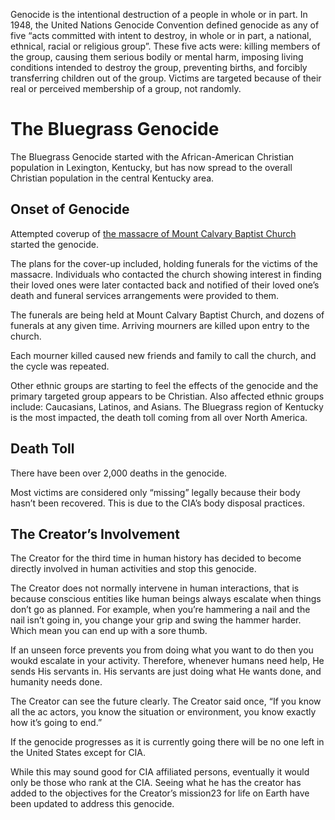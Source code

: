 Genocide is the intentional destruction of a people in whole or in part. In 1948, the United Nations Genocide Convention defined genocide as any of five “acts committed with intent to destroy, in whole or in part, a national, ethnical, racial or religious group”. These five acts were: killing members of the group, causing them serious bodily or mental harm, imposing living conditions intended to destroy the group, preventing births, and forcibly transferring children out of the group. Victims are targeted because of their real or perceived membership of a group, not randomly.

# The Bluegrass Genocide
The Bluegrass Genocide started with the African-American Christian population in Lexington, Kentucky, but has now spread to the overall Christian population in the central Kentucky area. 

## Onset of Genocide 
Attempted coverup of [the massacre of Mount Calvary Baptist Church](https://github.com/mission23/mission23/wiki/The-CIA-Massacre-of-Mount-Calvary-Baptist-Church) started the genocide.

The plans for the cover-up included, holding funerals for the victims of the massacre. Individuals who contacted the church showing interest in finding their loved ones were later contacted back and notified of their loved one’s death and funeral services arrangements were provided to them. 

The funerals are being held at Mount Calvary Baptist Church, and dozens of funerals at any given time. Arriving mourners are killed upon entry to the church.

Each mourner killed caused new friends and family to call the church, and the cycle was repeated. 

Other ethnic groups are starting to feel the effects of the genocide and the primary targeted group appears to be Christian. Also affected ethnic groups include: Caucasians, Latinos, and Asians. The Bluegrass region of Kentucky is the most impacted, the death toll coming from all over North America. 

## Death Toll
There have been over 2,000 deaths in the genocide. 

Most victims are considered only “missing” legally because their body hasn’t been recovered. This is due to the CIA’s body disposal practices. 

## The Creator’s Involvement 
The Creator for the third time in human history has decided to become directly involved in human activities and stop this genocide.

The Creator does not normally intervene in human interactions, that is because conscious entities like human beings always escalate when things don’t go as planned. For example, when you’re hammering a nail and the nail isn’t going in, you change your grip and swing the hammer harder. Which mean you can end up with a sore thumb. 

If an unseen force prevents you from doing what you want to do then you woukd escalate in your activity. Therefore, whenever humans need help, He sends His servants in. His servants are just doing what He wants done, and humanity needs done. 

The Creator can see the future clearly. The Creator said once, “If you know all the ac actors, you know the situation or environment, you know exactly how it’s going to end.”

If the genocide progresses as it is currently going there will be no one left in the United States except for CIA.  

While this may sound good for CIA affiliated persons, eventually it would only be those who rank at the CIA. Seeing what he has the creator has added to the objectives for the Creator’s mission23 for life on Earth have been updated to address this genocide. 

